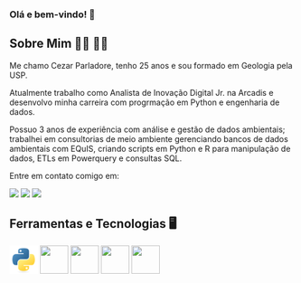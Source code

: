 ### Olá e bem-vindo! 👋

## Sobre Mim 🧍‍♂️ 🏳️‍🌈
Me chamo Cezar Parladore, tenho 25 anos e sou formado em Geologia pela USP.

Atualmente trabalho como Analista de Inovação Digital Jr. na Arcadis e desenvolvo minha carreira com
progrmação em Python e engenharia de dados.

Possuo 3 anos de experiência com análise e gestão de dados ambientais; trabalhei em consultorias de meio ambiente gerenciando bancos de dados ambientais com EQuIS, criando scripts em Python e R para manipulação de dados, ETLs em Powerquery e consultas SQL.

Entre em contato comigo em:

<div>
<a href="https://instagram.com/cezareilparladore" target="_blank"><img src="https://img.shields.io/badge/-Instagram-%23E4405F?style=for-the-badge&logo=instagram&logoColor=white" target="_blank"></a>
<a href = "mailto:cezar.parladore@alumni.usp.br"><img src="https://img.shields.io/badge/Gmail-D14836?style=for-the-badge&logo=gmail&logoColor=white" target="_blank"></a>
<a href="https://www.linkedin.com/in/cezar-parladore" target="_blank"><img src="https://img.shields.io/badge/-LinkedIn-%230077B5?style=for-the-badge&logo=linkedin&logoColor=white" target="_blank"></a>
</div>

## Ferramentas e Tecnologias 🖥️

<img src="img/python-original.svg" height=50 width=50/> <img src="https://cdn.jsdelivr.net/gh/devicons/devicon/icons/markdown/markdown-original.svg" height=50 width=50/> <img src="https://cdn.jsdelivr.net/gh/devicons/devicon/icons/pandas/pandas-original.svg" height=50 width=50/> <img src="https://cdn.jsdelivr.net/gh/devicons/devicon/icons/latex/latex-original.svg" height=50 width=50/> <img src="https://cdn.jsdelivr.net/gh/devicons/devicon/icons/git/git-original.svg" height=50 width=50/>



